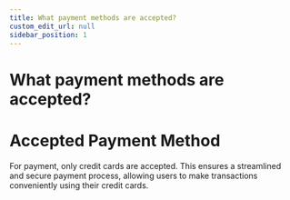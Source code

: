 ```yaml
---
title: What payment methods are accepted?
custom_edit_url: null
sidebar_position: 1
---
```



# What payment methods are accepted?

# Accepted Payment Method

For payment, only credit cards are accepted. This ensures a streamlined and secure payment process, allowing users to make transactions conveniently using their credit cards.
